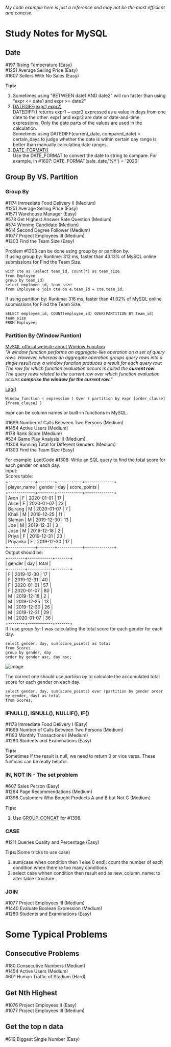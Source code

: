 *My code example here is just a reference and may not be the most efficient and concise.*  
# Study Notes for MySQL
## Date
#197 Rising Temperature (Easy)  
#1251 Average Selling Price (Easy)  
#1607 Sellers With No Sales (Easy)  
  
**Tips:**
1. Sometimes using "BETWEEN date1 AND date2" will run faster than using "expr <= date1 and expr >= date2"  
2. [DATEDIFF(expr1,expr2)](https://dev.mysql.com/doc/refman/8.0/en/date-and-time-functions.html#function_datediff)  
DATEDIFF() returns expr1 − expr2 expressed as a value in days from one date to the other. expr1 and expr2 are date or date-and-time expressions. Only the date parts of the values are used in the calculation.  
Sometimes using DATEDIFF(current_date, compared_date) < certain_days to judge whether the date is within certain day range is better than manually calculating date ranges.  
3. [DATE_FORMAT()](https://dev.mysql.com/doc/refman/8.0/en/date-and-time-functions.html#function_date-format)  
Use the DATE_FORMAT to convert the date to string to compare. For example, in #1607: DATE_FORMAT(sale_date,'%Y') = '2020'  


## Group By VS. Partition
### Group By
#1174 Immediate Food Delivery II (Medium)  
#1251 Average Selling Price (Easy)  
#1571 Warehouse Manager (Easy)  
#578 Get Highest Answer Rate Question (Medium)  
#574 Winning Candidate (Medium)  
#614 Second Degree Follower (Medium)  
#1077 Project Employees III (Medium)  
#1303 Find the Team Size (Easy)  

Problem #1303 can be done using group by or partition by.  
If using group by: Runtime: 312 ms, faster than 43.13% of MySQL online submissions for Find the Team Size.  
```
with cte as (select team_id, count(*) as team_size
from Employee
group by team_id)
select employee_id, team_size
from Employee e join cte on e.team_id = cte.team_id;
```
  
If using partition by: Runtime: 316 ms, faster than 41.02% of MySQL online submissions for Find the Team Size.  
```
SELECT employee_id, COUNT(employee_id) OVER(PARTITION BY team_id) team_size
FROM Employee;
```
  
### Partition By (Window Funtion)
[MySQL official website about Window Function](https://dev.mysql.com/doc/refman/8.0/en/window-functions-usage.html)  
*"A window function performs an aggregate-like operation on a set of query rows. However, whereas an aggregate operation groups query rows into a single result row, a window function produces a result for each query row:*  
*The row for which function evaluation occurs is called the **current row**.*  
*The query rows related to the current row over which function evaluation occurs **comprise the window for the current row**."*  
  
[Lag()](https://dev.mysql.com/doc/refman/8.0/en/window-function-descriptions.html#function_lag)  

```
Window_function ( expression ) Over ( partition by expr [order_clause] [frame_clause] )
```
  
expr can be column names or built-in functions in MySQL.  
  
#1699 Number of Calls Between Two Persons (Medium)  
#1454 Active Users (Medium)  
#178 Rank Score (Medium)  
#534 Game Play Analysis III (Medium)  
#1308 Running Total for Different Genders (Medium)  
#1303 Find the Team Size (Easy)  
  
  
For example:
LeetCode #1308: Write an SQL query to find the total score for each gender on each day.  
Input:   
Scores table:  
+-------------+--------+------------+--------------+  
| player_name | gender | day        | score_points |  
+-------------+--------+------------+--------------+  
| Aron        | F      | 2020-01-01 | 17           |  
| Alice       | F      | 2020-01-07 | 23           |  
| Bajrang     | M      | 2020-01-07 | 7            |  
| Khali       | M      | 2019-12-25 | 11           |  
| Slaman      | M      | 2019-12-30 | 13           |  
| Joe         | M      | 2019-12-31 | 3            |  
| Jose        | M      | 2019-12-18 | 2            |  
| Priya       | F      | 2019-12-31 | 23           |  
| Priyanka    | F      | 2019-12-30 | 17           |  
+-------------+--------+------------+--------------+  
Output should be:   
+--------+------------+-------+  
| gender | day        | total |  
+--------+------------+-------+  
| F      | 2019-12-30 | 17    |  
| F      | 2019-12-31 | 40    |  
| F      | 2020-01-01 | 57    |  
| F      | 2020-01-07 | 80    |  
| M      | 2019-12-18 | 2     |  
| M      | 2019-12-25 | 13    |  
| M      | 2019-12-30 | 26    |  
| M      | 2019-12-31 | 29    |  
| M      | 2020-01-07 | 36    |  
+--------+------------+-------+  
If I use *group by*: I was calculating the total score for each gender for each day.
```
select gender, day, sum(score_points) as total
from Scores
group by gender, day
order by gender asc, day asc;
```
![image](https://user-images.githubusercontent.com/95600628/172246818-ccd49e00-d96f-41af-979c-8759e381ecf1.png)

The correct one should use *partiion by* to calculate the accumulated total score for each gender on each day.
```
select gender, day, sum(score_points) over (partition by gender order by gender, day) as total
from Scores;
```

### IFNULL(), ISNULL(), NULLIF(), IF()
#1173 Immediate Food Delivery I (Easy)  
#1699 Number of Calls Between Two Persons (Medium)  
#1193 Monthly Transactions I (Medium)  
#1280 Students and Examinations (Easy)  

**Tips:**  
Sometimes if the result is null, we need to return 0 or vice versa. These funtions can be really helpful.  

### IN, NOT IN - The set problem
#607 Sales Person (Easy)  
#1264 Page Recommendations (Medium)  
#1398 Customers Who Bought Products A and B but Not C (Medium）  

**Tips:**  
1. Use [GROUP_CONCAT](https://dev.mysql.com/doc/refman/8.0/en/aggregate-functions.html#function_group-concat) for #1398.

### CASE
#1211 Queries Quality and Percentage (Easy)  

**Tips:**(Some tricks to use case)  
1. sum(case when condition then 1 else 0 end): count the number of each condition when there're too many conditions  
2. select case whhen condition then result end as new_column_name: to alter table structure  
  
### JOIN
#1077 Project Employees III (Medium)  
#1440 Evaluate Boolean Expression (Medium)  
#1280 Students and Examinations (Easy)  
  
  
# Some Typical Problems
## Consecutive Problems
#180 Consecutive Numbers (Medium)  
#1454 Active Users (Medium)  
#601 Human Traffic of Stadium (Hard)  

## Get Nth Highest
#1076 Project Employees II (Easy)  
#1077 Project Employees III (Medium)  

## Get the top n data
#619 Biggest Single Number (Easy)  


